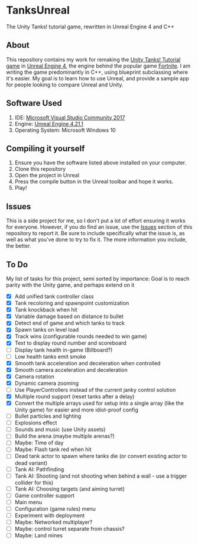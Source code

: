 # TanksUnreal
The Unity Tanks! tutorial game, rewritten in Unreal Engine 4 and C++

## About
This repository contains my work for remaking the [Unity Tanks! Tutorial game](https://unity3d.com/learn/tutorials/s/tanks-tutorial) in [Unreal Engine 4](https://www.unrealengine.com/), the engine behind the popular game [Fortnite](http://fortnite.com/). 
I am writing the game predominantly in C++, using blueprint subclassing where it's easier. My goal is to learn how to use Unreal, and provide a sample app for people looking to compare Unreal and Unity.

## Software Used
1. IDE: [Microsoft Visual Studio Community 2017](https://visualstudio.microsoft.com/)
2. Engine: [Unreal Engine 4.21.1](https://www.unrealengine.com/en-US/eulacheck?state=https%3A%2F%2Fwww.unrealengine.com%2Fen-US%2Ffeed&studio=false)
3. Operating System: Microsoft Windows 10

## Compiling it yourself
1. Ensure you have the software listed above installed on your computer.
2. Clone this repository
3. Open the project in Unreal
4. Press the compile button in the Unreal toolbar and hope it works.
5. Play! 

## Issues
This is a side project for me, so I don't put a lot of effort ensuring it works for everyone. However, if you do find an issue, use the [Issues](https://github.com/Ravbug/TanksUE4/issues) section of this repository to report it. Be sure to include specifically what the issue is, as well as what you've done to try to fix it. The more information you include, the better. 


## To Do
My list of tasks for this project, semi sorted by importance:
Goal is to reach parity with the Unity game, and perhaps extend on it
- [x] Add unified tank controller class
- [x] Tank recoloring and spawnpoint customization
- [x] Tank knockback when hit
- [x] Variable damage based on distance to bullet
- [x] Detect end of game and which tanks to track
- [x] Spawn tanks on level load
- [x] Track wins (configurable rounds needed to win game)
- [x] Text to display round number and scoreboard
- [ ] Display tank health in-game (Billboard?)
- [ ] Low health tanks emit smoke
- [x] Smooth tank acceleration and deceleration when controlled
- [x] Smooth camera acceleration and deceleration 
- [x] Camera rotation 
- [x] Dynamic camera zooming
- [ ] Use PlayerControllers instead of the current janky control solution
- [x] Multiple round support (reset tanks after a delay)
- [x] Convert the multiple arrays used for setup into a single array (like the Unity game) for easier and more idiot-proof config
- [ ] Bullet particles and lighting
- [ ] Explosions effect
- [ ] Sounds and music (use Unity assets)
- [ ] Build the arena (maybe multiple arenas?)
- [ ] Maybe: Time of day
- [ ] Maybe: Flash tank red when hit
- [ ] Dead tank actor to spawn where tanks die (or convert existing actor to dead variant)
- [ ] Tank AI: Pathfinding
- [ ] Tank AI: Shooting (and not shooting when behind a wall - use a trigger collider for this)
- [ ] Tank AI: Choosing targets (and aiming turret)
- [ ] Game controller support
- [ ] Main menu
- [ ] Configuration (game rules) menu 
- [ ] Experiment with deployment
- [ ] Maybe: Networked multiplayer?
- [ ] Maybe: control turret separate from chassis?
- [ ] Maybe: Land mines
